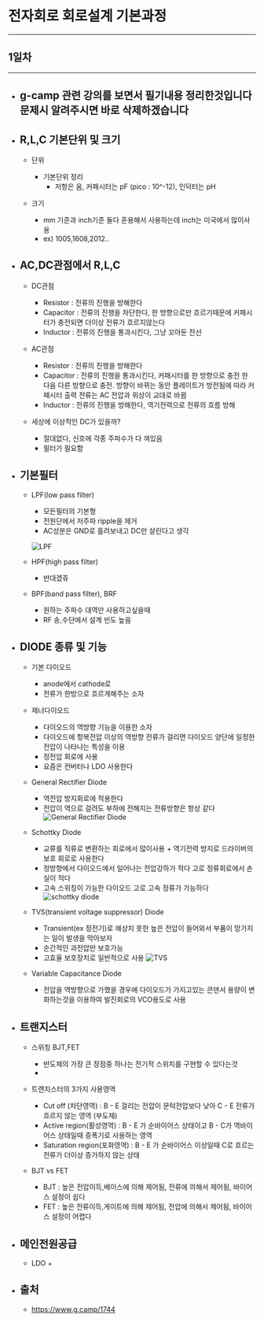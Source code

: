 
# 전자회로 회로설계 기본과정
-----------------------------------------------

## 1일차
-----------------------------------------------
- ## g-camp 관련 강의를 보면서 필기내용 정리한것입니다 문제시 알려주시면 바로 삭제하겠습니다


- ## R,L,C 기본단위 및 크기
	- 단위
		+ 기본단위 정리
			+ 저항은 옴, 커패시터는 pF (pico : 10^-12), 인덕터는 pH

	- 크기
		+ mm 기준과 inch기준 둘다 혼용해서 사용하는데 inch는 미국에서 많이사용
		+ ex) 1005,1608,2012..


- ## AC,DC관점에서 R,L,C
	- DC관점
		+ Resistor : 전류의 진행을 방해한다
		+ Capacitor : 전류의 진행을 차단한다, 한 방향으로만 흐르기때문에 커패시터가 충전되면 더이상 전류가 흐르지않는다
		+ Inductor : 전류의 진행을 통과시킨다, 그냥 꼬아둔 전선

	- AC관점
		+ Resistor : 전류의 진행을 방해한다
		+ Capacitor : 전류의 진행을 통과시킨다, 커패시터를 한 방향으로 충전 한 다음 다른 방향으로 충전. 방향이 바뀌는 동안 플레이트가 방전됨에 따라 커패시터 출력 전류는 AC 전압과 위상이 교대로 바뀜
		+ Inductor : 전류의 진행을 방해한다, 역기전력으로 전류의 흐름 방해

	- 세상에 이상적인 DC가 있을까?
		+ 절대없다, 신호에 각종 주파수가 다 껴있음
		+ 필터가 필요함


- ## 기본필터
	- LPF(low pass filter)
		+ 모든필터의 기본형
		+ 전원단에서 저주파 ripple을 제거
		+ AC성분은 GND로 흘려보내고 DC만 살린다고 생각

		![LPF](https://user-images.githubusercontent.com/68523963/104283089-5e407200-54f3-11eb-9a6d-fae4456e097c.png)
	
	- HPF(high pass filter)
		+ 반대겠쥬

	- BPF(band pass filter), BRF
		+ 원하는 주파수 대역만 사용하고싶을때
		+ RF 송,수단에서 설계 빈도 높음


- ## DIODE 종류 및 기능
	- 기본 다이오드
		+ anode에서 cathode로
		+ 전류가 한방으로 흐르게해주는 소자

	- 제너다이오드
		+ 다이오드의 역방향 기능을 이용한 소자
		+ 다이오드에 항복전압 이상의 역방향 전류가 걸리면 다이오드 양단에 일정한 전압이 나타나는 특성을 이용
		+ 정전압 회로에 사용
		+ 요즘은 컨버터나 LDO 사용한다

	- General Rectifier Diode
		+ 역전압 방지회로에 적용한다
		+ 전압이 역으로 걸려도 부하에 전해지는 전류방향은 항상 같다
		![General Rectifier Diode](https://user-images.githubusercontent.com/68523963/104284070-c93e7880-54f4-11eb-853e-a2eabb1a8f57.PNG)

	- Schottky Diode
		+ 교류를 직류로 변환하는 회로에서 많이사용 + 역기전력 방지로 드라이버의 보호 회로로 사용한다
		+ 정방향에서 다이오드에서 일어나는 전압강하가 적다 고로 정류회로에서 손실이 적다
		+ 고속 스위칭이 가능한 다이오드 고로 고속 정류가 가능하다
		![schottky diode](https://user-images.githubusercontent.com/68523963/104881865-6a21ad80-59a5-11eb-8064-b10bb42fa289.PNG)
	
	- TVS(transient voltage suppressor) Diode
		+ Transient(ex 정전기)로 예상치 못한 높은 전압이 들어와서 부품이 망가지는 일이 발생을 막아보자
		+ 순간적인 과전압만 보호가능
		+ 고효율 보호장치로 일반적으로 사용
		![TVS](https://user-images.githubusercontent.com/68523963/104881790-452d3a80-59a5-11eb-9ce6-a41ddaee4cbc.jpg)

	- Variable Capacitance Diode
		+ 전압을 역방향으로 가했을 경우에 다이오드가 가지고있는 콘덴서 용량이 변화하는것을 이용하여 발진회로의 VCO용도로 사용


- ## 트랜지스터
	- 스위칭 BJT,FET
		+ 반도체의 가장 큰 장점중 하나는 전기적 스위치를 구현할 수 있다는것
		+ 
	- 트랜지스터의 3가지 사용영역
		+ Cut off (차단영역) : B - E 걸리는 전압이 문턱전압보다 낮아 C - E 전류가 흐르지 않는 영역 (부도체)
		+ Active region(활성영역) : B - E 가 순바이어스 상태이고 B - C가 역바이어스 상태일때 증폭기로 사용하는 영역
		+ Saturation region(포화영역) : B - E 가 순바이어스 이상일때 C로 흐르는 전류가 더이상 증가하지 않는 상태

	- BJT vs FET
		+ BJT : 높은 전압이득,베이스에 의해 제어됨, 전류에 의해서 제어됨, 바이어스 설정이 쉽다
		+ FET : 높은 전류이득,게이트에 의해 제어됨, 전압에 의해서 제어됨, 바이어스 설정이 어렵다 


- ## 메인전원공급
	- LDO
		+ 



- ## 출처
	- https://www.g.camp/1744

	<br/>


	<br/><br/><br/>